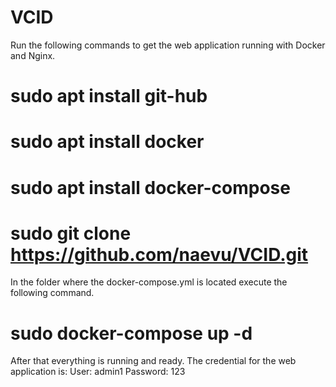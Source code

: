 # VCID

Run the following commands to get the web application running with Docker and Nginx.

# sudo apt install git-hub
# sudo apt install docker
# sudo apt install docker-compose
# sudo git clone https://github.com/naevu/VCID.git

In the folder where the docker-compose.yml is located execute the following command.
# sudo docker-compose up -d

After that everything is running and ready. 
The credential for the web application is:
User: admin1
Password: 123
